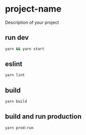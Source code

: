 # project-name

Description of your project

## run dev

```sh
yarn && yarn start
```

## eslint

```sh
yarn lint
```

## build

```sh
yarn build
```


## build and run production

```sh
yarn prod:run
```
